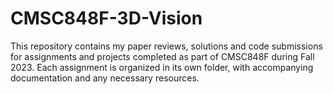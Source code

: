 # CMSC848F-3D-Vision
This repository contains my paper reviews, solutions and code submissions for assignments and projects completed as part of CMSC848F during Fall 2023. Each assignment is organized in its own folder, with accompanying documentation and any necessary resources.
